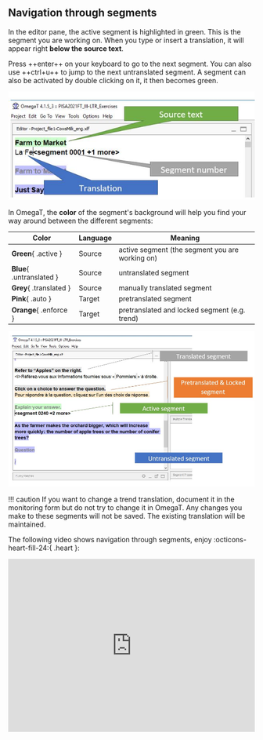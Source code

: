 ## Navigation through segments

In the editor pane, the active segment is highlighted in green. This is the segment you are working on. When you type or insert a translation, it will appear right **below the source text**. 

Press ++enter++ on your keyboard to go to the next segment. You can also use ++ctrl+u++ to jump to the next untranslated segment.
A segment can also be activated by double clicking on it, it then becomes green.

![](../_assets/img/07_active_segment.jpg)

In OmegaT, the **color** of the segment's background will help you find your way around between the different segments:

| Color                        | Language | Meaning  |
|------------------------------|----------|----------|
| **Green**{ .active }         | Source   | active segment (the segment you are working on)  |
| **Blue**{ .untranslated }    | Source   | untranslated segment     |
| **Grey**{ .translated }      | Source   | manually translated segment |
| **Pink**{ .auto }            | Target   | pretranslated segment         |
| **Orange**{ .enforce }       | Target   | pretranslated and locked segment (e.g. trend)        |

![](../_assets/img/08_color_coding.jpg)
<!-- @todo: add pink pretranslate -->

!!! caution
    If you want to change a trend translation, document it in the monitoring form but do not try to change it in OmegaT. Any changes you make to these segments will not be saved. The existing translation will be maintained.

The following video shows navigation through segments, enjoy :octicons-heart-fill-24:{ .heart }:
<div style="padding:69.95% 0 0 0;position:relative;"><iframe src="https://player.vimeo.com/video/780432248?h=e1e7e40817" style="position:absolute;top:0;left:0;width:100%;height:100%;" frameborder="0" allow="autoplay; fullscreen; picture-in-picture" allowfullscreen></iframe></div><script src="https://player.vimeo.com/api/player.js"></script>

